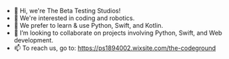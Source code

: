 - 👋 Hi, we're The Beta Testing Studios!
- 👀 We're interested in coding and robotics.
- 🌱 We prefer to learn & use Python, Swift, and Kotlin.
- 💞️ I’m looking to collaborate on projects involving Python, Swift, and Web development.
- 📫 To reach us, go to: https://ps1894002.wixsite.com/the-codeground
